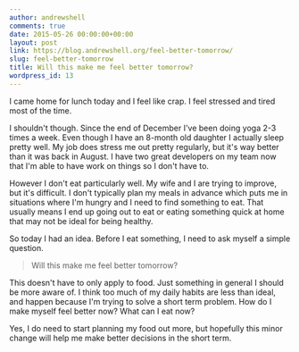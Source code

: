```yaml
---
author: andrewshell
comments: true
date: 2015-05-26 00:00:00+00:00
layout: post
link: https://blog.andrewshell.org/feel-better-tomorrow/
slug: feel-better-tomorrow
title: Will this make me feel better tomorrow?
wordpress_id: 13
---
```


I came home for lunch today and I feel like crap. I feel stressed and tired most of the time.





I shouldn't though. Since the end of December I've been doing yoga 2-3 times a week. Even though I have an 8-month old daughter I actually sleep pretty well. My job does stress me out pretty regularly, but it's way better than it was back in August. I have two great developers on my team now that I'm able to have work on things so I don't have to.





However I don't eat particularly well. My wife and I are trying to improve, but it's difficult. I don't typically plan my meals in advance which puts me in situations where I'm hungry and I need to find something to eat. That usually means I end up going out to eat or eating something quick at home that may not be ideal for being healthy.





So today I had an idea. Before I eat something, I need to ask myself a simple question.





<blockquote>Will this make me feel better tomorrow?
</blockquote>





This doesn't have to only apply to food. Just something in general I should be more aware of. I think too much of my daily habits are less than ideal, and happen because I'm trying to solve a short term problem. How do I make myself feel better now? What can I eat now?





Yes, I do need to start planning my food out more, but hopefully this minor change will help me make better decisions in the short term.

